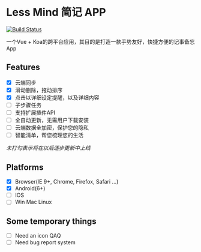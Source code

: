 # Less Mind 简记 APP

[![Build Status](https://travis-ci.org/dongmingchao/LessMind.svg?branch=master)](https://travis-ci.org/dongmingchao/LessMind)

一个Vue + Koa的跨平台应用，其目的是打造一款手势友好，快捷方便的记事备忘App

## Features

- [x] 云端同步
- [x] 滑动删除，拖动排序
- [x] 点击以详细设定提醒，以及详细内容
- [ ] 子步骤任务
- [ ] 支持扩展插件API
- [ ] 全自动更新，无需用户下载安装
- [ ] 云端数据全加密，保护您的隐私
- [ ] 智能清单，帮您梳理您的生活

*未打勾表示将在以后逐步更新中上线*

## Platforms

- [x] Browser(IE 9+, Chrome, Firefox, Safari ...)
- [x] Android(6+)
- [ ] IOS
- [ ] Win Mac Linux

## Some temporary things

- [ ] Need an icon QAQ
- [ ] Need bug report system